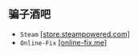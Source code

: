 ## 骗子酒吧
* `Steam` [[store.steampowered.com]](https://store.steampowered.com/app/3097560/Liars_Bar/)
* `Online-Fix` [[online-fix.me]](https://online-fix.me/games/simulator/17601-liars-bar-po-seti.html)
